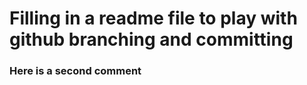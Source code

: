 # Filling in a readme file to play with github branching and committing 
### Here is a second comment
